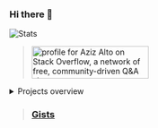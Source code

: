 ### Hi there 👋

![Stats](https://github-readme-stats.vercel.app/api?username=iamaziz&count_private=true&show_icons=true)

> <a href="https://stackoverflow.com/users/2839786/aziz-alto"><img src="https://stackexchange.com/users/flair/3383178.png" width="208" height="58" alt="profile for Aziz Alto on Stack Overflow, a network of free, community-driven Q&amp;A sites" title="profile for Aziz Alto on Stack Overflow, a network of free, community-driven Q&amp;A sites"></a>


<details>
<summary>Projects overview</summary>
<br>

| Project Name | Description | URL | Comment |
|--------------|-------------|-----|---------|
| PyDataset | Instant access to many datasets in Python | [Link](https://github.com/iamaziz/PyDataset) | |
| TermFeed | A simple terminal feed reader | [Link](https://github.com/iamaziz/TermFeed) | |
| ar-embeddings | Sentiment Analysis for Arabic Text (tweets, reviews, and standard Arabic) using word2vec | [Link](https://github.com/iamaziz/ar-embeddings) | |
| language-detection-fastText | Building a language detection classifier using fastText | [Link](https://github.com/iamaziz/language-detection-fastText) | |
| PyTorch-docset | PyTorch docset to use with Dash, Zeal, Velocity, or LovelyDocs | [Link](https://github.com/iamaziz/PyTorch-docset) | |
| iversions | A simple IPython/Jupyter cell magic command to display name and version of imported modules | [Link](https://github.com/iamaziz/iversions) | |
| sqlify | Repository with 1 star and is licensed under MIT License | [Link](https://github.com/iamaziz/sqlify) | |
| SnowChat | Repository is tagged with snowflake, data-analysis, auto-code-generator, streamlit-application, gpt-4 | [Link](https://github.com/iamaziz/SnowChat) | |
| DataScope | Repository is marked as "Just For Fun" | [Link](https://github.com/iamaziz/DataScope) | |
| code_reader | Another "Just For Fun" repository, it is a streamlit-application | [Link](https://github.com/iamaziz/code_reader) | |
| us_patent | Repository is tagged with kaggle-competition, streamlit-application, huggingface-spaces | [Link](https://github.com/iamaziz/us_patent) | |
| bs4-dash | BeautifulSoup 4 docset for Dash | [Link](https://github.com/iamaziz/bs4-dash) | |
| iamaziz.github.io | A testing blog | [Link](https://github.com/iamaziz/iamaziz.github.io) | |
| YouTube_downloader_app | Repository links to a YouTube downloader on huggingface.co | [Link](https://github.com/iamaziz/YouTube_downloader_app) | |
| lookml_visualizer | Visualize LookML contents as a network diagram in an interactive Plotly figure | [Link](https://github.com/iamaziz/lookml_visualizer) | |
| henry | A forked command line tool for Looker instance cleanup | [Link](https://github.com/iamaziz/henry) | |
| prophet | A forked tool for producing high quality forecasts for time series data that has multiple seasonality with linear or non-linear growth | [Link](https://github.com/iamaziz/prophet) | |
| etl | A simple ETL example | [Link](https://github.com/iamaziz/etl) | |
| ar_wordcloud | A fork of WordCloud for Arabic | [Link](https://github.com/iamaziz/ar_wordcloud) | |
| oud_animator | Animate musical notes on the Arabic Oud strings (for fun and learning purpose) | [Link](https://github.com/iamaziz/oud_animator) | |
| kge_qa | Simple-Question Answering based on Knowledge Graph Embeddings | [Link](https://github.com/iamaziz/kge_qa) | | 
| notebooky | Random ipython notebook scripts | [Link](https://github.com/iamaziz/notebooky) | |
| soccer-leagues-interactive | Visualization of the European Soccer Leagues standing tables | [Link](https://github.com/iamaziz/soccer-leagues-interactive) | |
| queue-system | Simulating patients data flow in and out of a hospital | [Link](https://github.com/iamaziz/queue-system) | |
| pygraph | Create simple and quick Directed Graphs from relational statements | [Link](https://github.com/iamaziz/pygraph) | |
| algorithms-visualization-with-dash | Dash docset for algorithms-visualization repo | [Link](https://github.com/iamaziz/algorithms-visualization-with-dash) | |

</details>

<!--
<details>
<summary> How was the list compiled?</summary>


<img width="600" alt="image" src="https://github.com/iamaziz/iamaziz/assets/3298308/d0e46415-ea28-4856-95f2-18b98c362f4d"> 
<img width="367" alt="image" src="https://github.com/iamaziz/iamaziz/assets/3298308/3544c5fe-e566-49c9-9491-8cd088d85f1f"> 
<img width="368" alt="image" src="https://github.com/iamaziz/iamaziz/assets/3298308/36a639ac-67be-40d0-89aa-137789b53127">


> 3 steps

| No  |     |
| --- | --- |
| Step 1 | <img width="600" alt="image" src="https://github.com/iamaziz/iamaziz/assets/3298308/d0e46415-ea28-4856-95f2-18b98c362f4d"> |
| Step 2 | <img width="367" alt="image" src="https://github.com/iamaziz/iamaziz/assets/3298308/3544c5fe-e566-49c9-9491-8cd088d85f1f"> |
| Step 3 | <img width="368" alt="image" src="https://github.com/iamaziz/iamaziz/assets/3298308/36a639ac-67be-40d0-89aa-137789b53127"> |

<img width="579" alt="image" src="https://github.com/iamaziz/iamaziz/assets/3298308/92992236-1e23-4345-97f6-f9dbd0772e16">
<img width="396" alt="image" src="https://github.com/iamaziz/iamaziz/assets/3298308/837f4ff5-ec0e-4131-9e42-523805bbd150">
<img width="589" alt="image" src="https://github.com/iamaziz/iamaziz/assets/3298308/f85a9b9f-256a-408e-b58e-9beb0235a438">

</details>
-->

> ### [Gists](https://gist.github.com/iamaziz)





